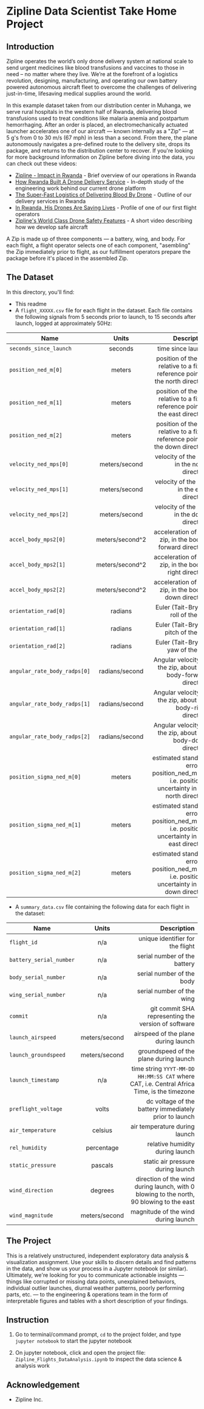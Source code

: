 # Zipline Data Scientist Take Home Project

## Introduction

Zipline operates the world’s only drone delivery system at national scale to send urgent medicines like blood transfusions and vaccines to those in need – no matter where they live. We’re at the forefront of a logistics revolution, designing, manufacturing, and operating our own battery powered autonomous aircraft fleet to overcome the challenges of delivering just-in-time, lifesaving medical supplies around the world.

In this example dataset taken from our distribution center in Muhanga, we serve rural hospitals in the western half of Rwanda, delivering blood transfusions used to treat conditions like malaria anemia and postpartum hemorrhaging. After an order is placed, an electromechanically actuated launcher accelerates one of our aircraft — known internally as a "Zip" — at 5 g's from 0 to 30 m/s (67 mph) in less than a second. From there, the plane autonomously navigates a pre-defined route to the delivery site, drops its package, and returns to the distribution center to recover. If you're looking for more background information on Zipline before diving into the data, you can check out these videos:
- [Zipline - Impact in Rwanda](https://www.youtube.com/watch?v=dfNpQzivkJA) - Brief overview of our operations in Rwanda
- [How Rwanda Built A Drone Delivery Service](https://www.youtube.com/watch?v=jEbRVNxL44c) - In-depth study of the engineering work behind our current drone platform
- [The Super-Fast Logistics of Delivering Blood By Drone](https://www.youtube.com/watch?v=bnoUBfLxZz0) - Outline of our delivery services in Rwanda
- [In Rwanda, His Drones Are Saving Lives](https://www.youtube.com/watch?v=NBdB3G9Qvqs) - Profile of one of our first flight operators
- [Zipline's World Class Drone Safety Features](https://www.youtube.com/watch?v=QTnBm3rXmss) - A short video describing how we develop safe aircraft


A Zip is made up of three components — a battery, wing, and body. For each flight, a flight operator selects one of each component, "asembling" the Zip immediately prior to flight, as our fulfillment operators prepare the package before it's placed in the assembled Zip.

## The Dataset

In this directory, you'll find:
- This readme
- A `flight_XXXXX.csv` file for each flight in the dataset. Each file contains the following signals from 5 seconds prior to launch, to 15 seconds after launch, logged at approximately 50Hz:

Name | Units | Description
--- |:---:| -----:
`seconds_since_launch` | seconds | time since launch
`position_ned_m[0]` | meters | position of the zip relative to a fixed reference point in the north direction
`position_ned_m[1]` | meters | position of the zip relative to a fixed reference point in the east direction
`position_ned_m[2]` | meters | position of the zip relative to a fixed reference point in the down direction
`velocity_ned_mps[0]` | meters/second | velocity of the zip, in the north direction
`velocity_ned_mps[1]` | meters/second | velocity of the zip, in the east direction
`velocity_ned_mps[2]` | meters/second | velocity of the zip, in the down direction
`accel_body_mps2[0]` | meters/second^2 | acceleration of the zip, in the body-forward direction
`accel_body_mps2[1]` | meters/second^2 | acceleration of the zip, in the body-right direction
`accel_body_mps2[2]` | meters/second^2 | acceleration of the zip, in the body-down direction
`orientation_rad[0]` | radians | Euler (Tait-Bryan) roll of the zip
`orientation_rad[1]` | radians | Euler (Tait-Bryan) pitch of the zip
`orientation_rad[2]` | radians | Euler (Tait-Bryan) yaw of the zip
`angular_rate_body_radps[0]` | radians/second | Angular velocity of the zip, about the body-forward direction
`angular_rate_body_radps[1]` | radians/second | Angular velocity of the zip, about the body-right direction
`angular_rate_body_radps[2]` | radians/second | Angular velocity of the zip, about the body-down direction
`position_sigma_ned_m[0]` | meters | estimated standard error of position_ned_m[0], i.e. positional uncertainty in the north direction
`position_sigma_ned_m[1]` | meters | estimated standard error of position_ned_m[1], i.e. positional uncertainty in the east direction
`position_sigma_ned_m[2]` | meters | estimated standard error of position_ned_m[2], i.e. positional uncertainty in the down direction

- A `summary_data.csv` file containing the following data for each flight in the dataset:

Name | Units | Description
--- |:---:| -----:
`flight_id` | n/a | unique identifier for the flight
`battery_serial_number` | n/a | serial number of the battery
`body_serial_number` | n/a | serial number of the body
`wing_serial_number` | n/a | serial number of the wing
`commit` | n/a | git commit SHA representing the version of software
`launch_airspeed` | meters/second | airspeed of the plane during launch
`launch_groundspeed` | meters/second | groundspeed of the plane during launch
`launch_timestamp` | n/a | time string `YYYT-MM-DD HH:MM:SS CAT` where CAT, i.e. Central Africa Time, is the timezone
`preflight_voltage` | volts | dc voltage of the battery immediately prior to launch
`air_temperature` | celsius | air temperature during launch
`rel_humidity` | percentage | relative humidity during launch
`static_pressure` | pascals | static air pressure during launch
`wind_direction` | degrees | direction of the wind during launch, with 0 blowing to the north, 90 blowing to the east
`wind_magnitude` | meters/second | magnitude of the wind during launch

## The Project

This is a relatively unstructured, independent exploratory data analysis & visualization assignment. Use your skills to discern details and find patterns in the data, and show us your process in a Jupyter notebook (or similar). Ultimately, we're looking for you to communicate actionable insights — things like corrupted or missing data points, unexplained behaviors, individual outlier launches, diurnal weather patterns, poorly performing parts, etc. — to the engineering & operations team in the form of interpretable figures and tables with a short description of your findings.

## Instruction

1. Go to terminal/command prompt, `cd` to the project folder, and type `jupyter notebook` to start the jupyter notebook

2. On jupyter notebook, click and open the project file: ```Zipline_Flights_DataAnalysis.ipynb``` to inspect the data science & analysis work

## Acknowledgement

* Zipline Inc.